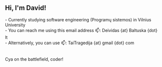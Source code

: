 <h2>Hi, I'm David!</h2>
- Currently studying software engineering (Programų sistemos) in Vilnius University<br>
- You can reach me using this email address 📫: Deividas {at} Baltuska {dot} lt <br>
- Alternatively, you can use 📫: TaiTragedija {at} gmail {dot} com <br><br>

Cya on the battlefield, coder!
<!---
- 👋 Hi, I’m @dasAtRagedy
- 👀 I’m interested in ...
- 🌱 I’m currently learning ...
- 💞️ I’m looking to collaborate on ...
- 📫 How to reach me ...


- This account will primarily be used for saving my code from university courses and programming challenges<br>


dasAtRagedy/dasAtRagedy is a ✨ special ✨ repository because its `README.md` (this file) appears on your GitHub profile.
You can click the Preview link to take a look at your changes.
--->
